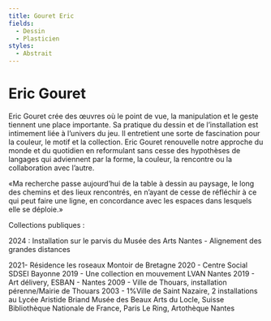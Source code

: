 ```yaml
---
title: Gouret Eric
fields:
  - Dessin
  - Plasticien
styles:
  - Abstrait
---
```


# Eric Gouret

Eric Gouret crée des œuvres où le point de vue, la manipulation et le geste tiennent une place importante.
Sa pratique du dessin et de l’installation est intimement liée à l’univers du jeu. Il entretient une sorte de fascination pour la couleur, le motif et la collection. Eric Gouret renouvelle notre approche du monde et du quotidien en reformulant sans cesse des hypothèses de langages qui adviennent par la forme, la couleur, la rencontre ou la collaboration avec l’autre.

«Ma recherche passe aujourd’hui de la table à dessin au paysage, le long des chemins et des lieux rencontrés, en n’ayant de cesse de réfléchir à ce qui peut faire une ligne, en concordance avec les espaces dans lesquels elle se déploie.»

Collections publiques :	&#x9;

2024 : Installation sur le parvis du Musée des Arts Nantes - Alignement des grandes distances 

2021- Résidence les roseaux  Montoir de Bretagne 
2020 - Centre Social SDSEI  Bayonne
2019 - Une collection en mouvement LVAN Nantes
2019 - Art délivery, ESBAN - Nantes
2009 - Ville de Thouars, installation pérenne/Mairie de Thouars
2003 - 1%Ville de Saint Nazaire, 2 installations au Lycée Aristide Briand
Musée des Beaux Arts du Locle, Suisse
Bibliothèque Nationale de France, Paris
Le Ring, Artothèque Nantes



&#x9;		&#x9;
&#x9;	&#x9;
&#x9;&#x9;
&#x9;
&#x9;	&#x9;
&#x9;	&#x9;
&#x9;&#x9;
&#x9;

